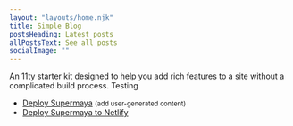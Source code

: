 ```yaml
---
layout: "layouts/home.njk"
title: Simple Blog
postsHeading: Latest posts
allPostsText: See all posts
socialImage: ""
---
```


An 11ty starter kit designed to help you add rich features to a site without a complicated build process. Testing

<ul>
    <li>
        <a href="#">Deploy Supermaya</a> <small>(add user-generated content)</small>
    </li>
    <li>
        <a href="https://app.netlify.com/start/deploy?repository=https://github.com/MadeByMike/supermaya">Deploy Supermaya to Netlify</a>
    </li>
</ul>
